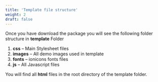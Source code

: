 ```yaml
---
title: 'Template file structure'
weight: 2
draft: false
---
```

Once you have download the package you will see the following folder structure in **template** Folder

1. **css** – Main Stylesheet files
2. **images** – All demo images used in template
3. **fonts** – ionicons fonts files
4. **js** – All Javascript files

You will find all **html** files in the root directory of the template folder.